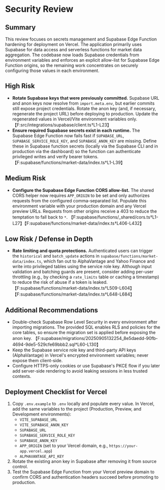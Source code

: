 # Security Review

## Summary
This review focuses on secrets management and Supabase Edge Function hardening for deployment on Vercel. The application primarily uses Supabase for data access and serverless functions for market data aggregation. The codebase now loads Supabase credentials from environment variables and enforces an explicit allow-list for Supabase Edge Function origins, so the remaining work concentrates on securely configuring those values in each environment.

## High Risk

- **Rotate Supabase keys that were previously committed.** Supabase URL and anon keys now resolve from `import.meta.env`, but earlier commits still expose project credentials. Rotate the anon key (and, if necessary, regenerate the project URL) before deploying to production. Update the regenerated values in Vercel/Vite environment variables only. 【F:src/integrations/supabase/client.ts†L1-L23】
- **Ensure required Supabase secrets exist in each runtime.** The Supabase Edge Function now fails fast if `SUPABASE_URL`, `SUPABASE_SERVICE_ROLE_KEY`, and `SUPABASE_ANON_KEY` are missing. Define these in Supabase function secrets (locally via the Supabase CLI and in production via the dashboard) so the function can authenticate privileged writes and verify bearer tokens. 【F:supabase/functions/market-data/index.ts†L1-L39】

## Medium Risk

- **Configure the Supabase Edge Function CORS allow-list.** The shared CORS helper now requires `APP_ORIGIN` to be set and only authorizes requests from the configured comma-separated list. Populate this environment variable with your production domain and any Vercel preview URLs. Requests from other origins receive a 403 to reduce the temptation to fall back to `*`. 【F:supabase/functions/_shared/cors.ts†L1-L27】【F:supabase/functions/market-data/index.ts†L406-L432】

## Low Risk / Defense in Depth

- **Rate limiting and quota protections.** Authenticated users can trigger the `historical` and `batch_update` actions in `supabase/functions/market-data/index.ts`, which fan out to AlphaVantage and Yahoo Finance and write into privileged tables using the service role key. Although input validation and batching guards are present, consider adding per-user throttling (e.g., by checking a `rate_limits` table or caching a timestamp) to reduce the risk of abuse if a token is leaked. 【F:supabase/functions/market-data/index.ts†L509-L604】【F:supabase/functions/market-data/index.ts†L648-L684】

## Additional Recommendations

- Double-check Supabase Row Level Security in every environment after importing migrations. The provided SQL enables RLS and policies for the core tables, so ensure the migration set is applied before exposing the anon key. 【F:supabase/migrations/20250905132254_8e5daedd-90fb-4694-9de5-529cfe69bbb2.sql†L60-L130】
- Keep the Supabase service role key and third-party API keys (AlphaVantage) in Vercel's encrypted environment variables; never expose them client-side.
- Configure HTTPS-only cookies or use Supabase's PKCE flow if you later add server-side rendering to avoid leaking sessions in less trusted contexts.

## Deployment Checklist for Vercel

1. Copy `.env.example` to `.env` locally and populate every value. In Vercel, add the same variables to the project (Production, Preview, and Development environments):
   - `VITE_SUPABASE_URL`
   - `VITE_SUPABASE_ANON_KEY`
   - `SUPABASE_URL`
   - `SUPABASE_SERVICE_ROLE_KEY`
   - `SUPABASE_ANON_KEY`
   - `APP_ORIGIN` (set to your Vercel domain, e.g., `https://your-app.vercel.app`)
   - `ALPHAVANTAGE_API_KEY`
2. Rotate the existing anon key in Supabase after removing it from source control.
3. Test the Supabase Edge Function from your Vercel preview domain to confirm CORS and authentication headers succeed before promoting to production.

